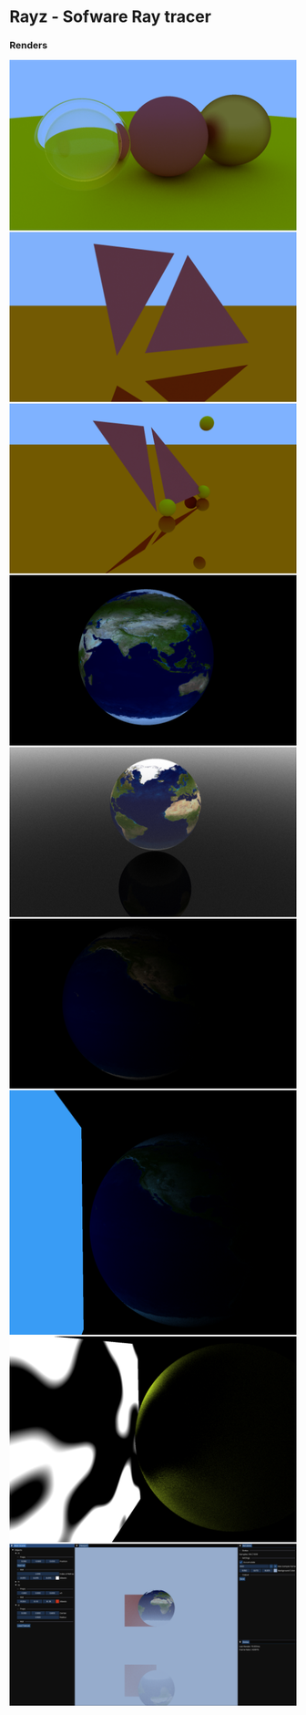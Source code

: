 # Rayz - Sofware Ray tracer

### Renders

![](renders/1.png)
![](renders/3.png)
![](renders/4.png)
![](renders/5.png)
![](renders/6.png)
![](renders/7.png)
![](renders/8.png)
![](renders/9.png)
![](renders/ui.png)
